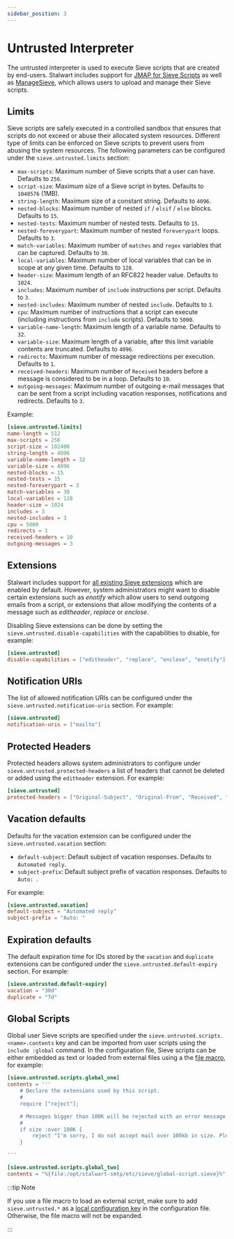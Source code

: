 ```yaml
---
sidebar_position: 3
---
```


# Untrusted Interpreter

The untrusted interpreter is used to execute Sieve scripts that are created by end-users. Stalwart includes support for [JMAP for Sieve Scripts](https://www.rfc-editor.org/rfc/rfc9661.html) as well as [ManageSieve](https://datatracker.ietf.org/doc/html/rfc5804), which allows users to upload and manage their Sieve scripts.

## Limits

Sieve scripts are safely executed in a controlled sandbox that ensures that scripts do not exceed or abuse their allocated system resources. Different type of limits can be enforced on Sieve scripts to prevent users from abusing the system resources. The following parameters can be configured under the `sieve.untrusted.limits` section:

- ``max-scripts``: Maximum number of Sieve scripts that a user can have. Defaults to ``256``.
- ``script-size``: Maximum size of a Sieve script in bytes. Defaults to ``1048576`` (1MB).
- ``string-length``: Maximum size of a constant string. Defaults to ``4096``.
- ``nested-blocks``: Maximum number of nested ``if`` / ``elsif`` / ``else`` blocks. Defaults to ``15``.
- ``nested-tests``: Maximum number of nested tests. Defaults to ``15``.
- ``nested-foreverypart``: Maximum number of nested ``foreverypart`` loops. Defaults to ``3``.
- ``match-variables``: Maximum number of ``matches`` and ``regex`` variables that can be captured. Defaults to ``30``.
- ``local-variables``: Maximum number of local variables that can be in scope at any given time. Defaults to ``128``.
- ``header-size``: Maximum length of an RFC822 header value. Defaults to ``1024``.
- ``includes``: Maximum number of ``include`` instructions per script. Defaults to ``3``.
- ``nested-includes``: Maximum number of nested ``include``. Defaults to ``3``.
- ``cpu``: Maximum number of instructions that a script can execute (including instructions from ``include`` scripts). Defaults to ``5000``.
- ``variable-name-length``: Maximum length of a variable name. Defaults to ``32``.
- ``variable-size``: Maximum length of a variable, after this limit variable contents are truncated. Defaults to ``4096``.
- ``redirects``: Maximum number of message redirections per execution. Defaults to ``1``.
- ``received-headers``: Maximum number of ``Received`` headers before a message is considered to be in a loop. Defaults to ``10``.
- ``outgoing-messages``: Maximum number of outgoing e-mail messages that can be sent from a script including vacation responses, notifications and redirects. Defaults to ``3``.

Example:
    
```toml
[sieve.untrusted.limits]
name-length = 512
max-scripts = 256
script-size = 102400
string-length = 4096
variable-name-length = 32
variable-size = 4096
nested-blocks = 15
nested-tests = 15
nested-foreverypart = 3
match-variables = 30
local-variables = 128
header-size = 1024
includes = 3
nested-includes = 3
cpu = 5000
redirects = 1
received-headers = 10
outgoing-messages = 3
```

## Extensions

Stalwart includes support for [all existing Sieve extensions](https://www.iana.org/assignments/sieve-extensions/sieve-extensions.xhtml) which are enabled
by default. However, system administrators might want to disable certain extensions such as *enotify* which allow users to send outgoing emails from
a script, or extensions that allow modifying the contents of a message such as *editheader*, *replace* or *enclose*.

Disabling Sieve extensions can be done by setting the ``sieve.untrusted.disable-capabilities`` with the capabilities to disable, for example:

```toml
[sieve.untrusted]
disable-capabilities = ["editheader", "replace", "enclose", "enotify"]
```

## Notification URIs

The list of allowed notification URIs can be configured under the ``sieve.untrusted.notification-uris`` section. For example:

```toml
[sieve.untrusted]
notification-uris = ["mailto"]
```

## Protected Headers

Protected headers allows system administrators to configure under ``sieve.untrusted.protected-headers`` a list of headers that cannot be deleted or added using the ``editheader`` extension. For example:

```toml
[sieve.untrusted]
protected-headers = ["Original-Subject", "Original-From", "Received", "Auto-Submitted"]
```

## Vacation defaults

Defaults for the vacation extension can be configured under the ``sieve.untrusted.vacation`` section:

- ``default-subject``: Default subject of vacation responses. Defaults to ``Automated reply``.
- ``subject-prefix``: Default subject prefix of vacation responses. Defaults to ``Auto: ``.

For example:

```toml
[sieve.untrusted.vacation]
default-subject = "Automated reply"
subject-prefix = "Auto: "
```

## Expiration defaults

The default expiration time for IDs stored by the ``vacation`` and ``duplicate`` extensions can be configured under the ``sieve.untrusted.default-expiry`` section. For example:

```toml
[sieve.untrusted.default-expiry]
vacation = "30d"
duplicate = "7d"
```

## Global Scripts

Global user Sieve scripts are specified under the `sieve.untrusted.scripts.<name>.contents` key and can be imported from user scripts using the `include :global` command. In the configuration file, Sieve scripts can be either embedded as text or loaded from external files using a the [file macro](/docs/configuration/macros), for example:

```toml
[sieve.untrusted.scripts.global_one]
contents = '''
    # Declare the extensions used by this script.
    #
    require ["reject"];

    # Messages bigger than 100K will be rejected with an error message
    #
    if size :over 100K {
        reject "I'm sorry, I do not accept mail over 100kb in size. Please upload larger files to a server and send me a link. Thanks.";
    }

'''

[sieve.untrusted.scripts.global_two]
contents = "%{file:/opt/stalwart-smtp/etc/sieve/global-script.sieve}%"
```

:::tip Note

If you use a file macro to load an external script, make sure to add `sieve.untrusted.*` as a [local configuration key](/docs/configuration/overview#local-and-database-settings) in the configuration file. Otherwise, the file macro will not be expanded.

:::
